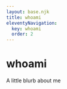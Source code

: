 ```yaml
---
layout: base.njk
title: whoami
eleventyNavigation:
  key: whoami
  order: 2
---
```


# whoami

A little blurb about me

